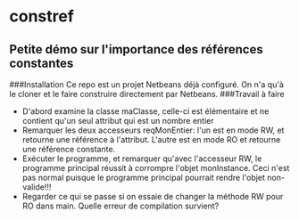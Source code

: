 # constref
## Petite démo sur l'importance des références constantes
###Installation
Ce repo est un projet Netbeans déjà configuré.  On n'a qu'à le cloner et le faire construire directement
par Netbeans.
###Travail à faire
- D'abord examine la classe maClasse, celle-ci est élémentaire et ne contient qu'un seul attribut qui
est un nombre entier
- Remarquer les deux accesseurs reqMonEntier: l'un est en mode RW, et retourne une référence à
l'attribut.  L'autre est en mode RO et retourne une référence constante.
- Exécuter le programme, et remarquer qu'avec l'accesseur RW, le programme principal réussit à
corrompre l'objet monInstance.  Ceci n'est pas normal puisque le programme principal pourrait rendre
l'objet non-valide!!!
- Regarder ce qui se passe si on essaie de changer la méthode RW pour RO dans main.  Quelle erreur
de compilation survient?
